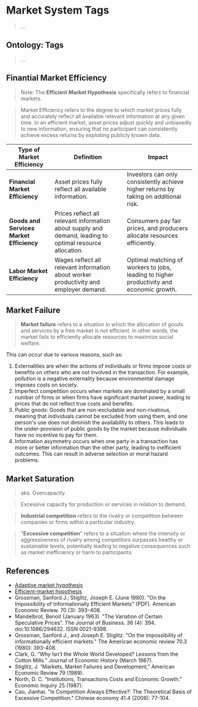 # Market System Tags

> ...

## Ontology: Tags

> ...

## Finantial Market Efficiency

> Note: The **Efficient Market Hypothesis** specifically refers to financial markets.

> Market Efficiency refers to the degree to which market prices fully and accurately reflect all available relevant information at any given time. In an efficient market, asset prices adjust quickly and unbiasedly to new information, ensuring that no participant can consistently achieve excess returns by exploiting publicly known data.

| **Type of Market Efficiency** | **Definition** | **Impact** |
| --- | --- | --- |
| **Financial Market Efficiency** | Asset prices fully reflect all available information. | Investors can only consistently achieve higher returns by taking on additional risk. |
| **Goods and Services Market Efficiency** | Prices reflect all relevant information about supply and demand, leading to optimal resource allocation. | Consumers pay fair prices, and producers allocate resources efficiently. |
| **Labor Market Efficiency** | Wages reflect all relevant information about worker productivity and employer demand. | Optimal matching of workers to jobs, leading to higher productivity and economic growth. |

## Market Failure

> **Market failure** refers to a situation in which the allocation of goods and services by a free market is not efficient. In other words, the market fails to efficiently allocate resources to maximize social welfare.


This can occur due to various reasons, such as:

1. Externalities are when the actions of individuals or firms impose costs or benefits on others who are not involved in the transaction. For example, pollution is a negative externality because environmental damage imposes costs on society.
2. Imperfect competition occurs when markets are dominated by a small number of firms or when firms have significant market power, leading to prices that do not reflect true costs and benefits.
3. Public goods: Goods that are non-excludable and non-rivalrous, meaning that individuals cannot be excluded from using them, and one person's use does not diminish the availability to others. This leads to the under-provision of public goods by the market because individuals have no incentive to pay for them.
4. Information asymmetry occurs when one party in a transaction has more or better information than the other party, leading to inefficient outcomes. This can result in adverse selection or moral hazard problems.

## Market Saturation

> aka. Overcapacity

> Excessive capacity for production or services in relation to demand.

> **Industrial competition** refers to the rivalry or competition between companies or firms within a particular industry.

> "**Excessive competition**" refers to a situation where the intensity or aggressiveness of rivalry among competitors surpasses healthy or sustainable levels, potentially leading to negative consequences such as market inefficiency or harm to participants.

## References

- [Adaptive market hypothesis](https://en.wikipedia.org/wiki/Adaptive_market_hypothesis)
- [Efficient-market hypothesis](https://en.wikipedia.org/wiki/Efficient-market_hypothesis)
- Grossman, Sanford J.; Stiglitz, Joseph E. (June 1980). "On the Impossibility of Informationally Efficient Markets" (PDF). American Economic Review. 70 (3): 393–408.
- Mandelbrot, Benoit (January 1963). "The Variation of Certain Speculative Prices". The Journal of Business. 36 (4): 394. doi:10.1086/294632. ISSN 0021-9398.
- Grossman, Sanford J., and Joseph E. Stiglitz. "On the impossibility of informationally efficient markets." The American economic review 70.3 (1980): 393-408.
- Clark, G. “Why Isn’t the Whole World Developed? Lessons from the Cotton Mills.” Journal of Economic History (March 1987).
- Stiglitz, J. “Markets, Market Failures and Development,” American Economic Review 79 (1989).
- North, D. C. “Institutions, Transactions Costs and Economic Growth.” Economic Inquiry 25 (1987).
- Cao, Jianhai. "Is Competition Always Effective?: The Theoretical Basis of Excessive Competition." Chinese economy 41.4 (2008): 77-104.